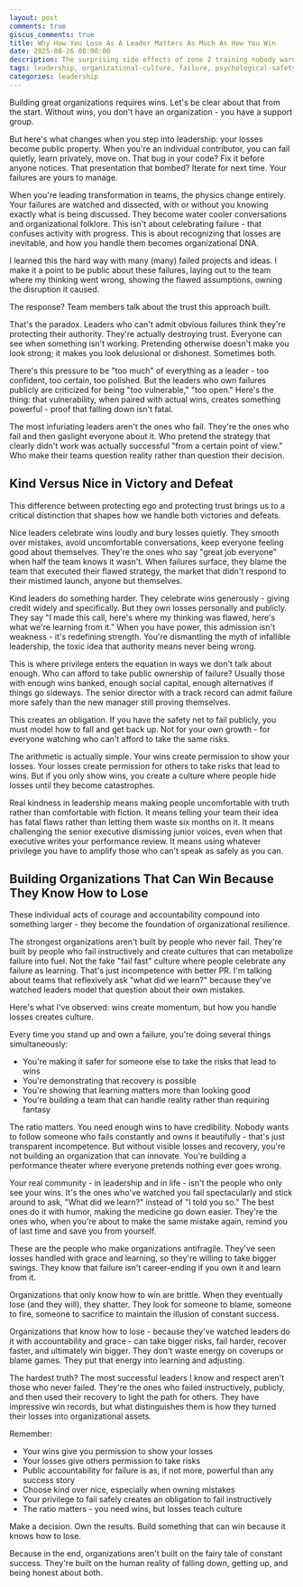 ```yaml
---
layout: post
comments: true
giscus_comments: true
title: Why How You Lose As A Leader Matters As Much As How You Win
date: 2025-08-26 08:00:00
description: The surprising side effects of zone 2 training nobody warns you about - from sleep issues to ego checks
tags: leadership, organizational-culture, failure, psychological-safety, career, linkedin
categories: leadership
---
```


Building great organizations requires wins. Let's be clear about that from the start. Without wins, you don't have an organization \- you have a support group.

But here's what changes when you step into leadership: your losses become public property. When you're an individual contributor, you can fail quietly, learn privately, move on. That bug in your code? Fix it before anyone notices. That presentation that bombed? Iterate for next time. Your failures are yours to manage.

When you're leading transformation in teams, the physics change entirely. Your failures are watched and dissected, with or without you knowing exactly what is being discussed. They become water cooler conversations and organizational folklore. This isn't about celebrating failure \- that confuses activity with progress. This is about recognizing that losses are inevitable, and how you handle them becomes organizational DNA.

I learned this the hard way with many (many) failed projects and ideas. I make it a point to be public about these failures, laying out to the team where my thinking went wrong, showing the flawed assumptions, owning the disruption it caused.

The response? Team members talk about the trust this approach built.

That's the paradox. Leaders who can't admit obvious failures think they're protecting their authority. They're actually destroying trust. Everyone can see when something isn't working. Pretending otherwise doesn't make you look strong; it makes you look delusional or dishonest. Sometimes both.

There's this pressure to be "too much" of everything as a leader \- too confident, too certain, too polished. But the leaders who own failures publicly are criticized for being "too vulnerable," "too open." Here's the thing: that vulnerability, when paired with actual wins, creates something powerful \- proof that falling down isn't fatal.

The most infuriating leaders aren't the ones who fail. They're the ones who fail and then gaslight everyone about it. Who pretend the strategy that clearly didn't work was actually successful "from a certain point of view." Who make their teams question reality rather than question their decision.

## **Kind Versus Nice in Victory and Defeat**

This difference between protecting ego and protecting trust brings us to a critical distinction that shapes how we handle both victories and defeats.

Nice leaders celebrate wins loudly and bury losses quietly. They smooth over mistakes, avoid uncomfortable conversations, keep everyone feeling good about themselves. They're the ones who say "great job everyone" when half the team knows it wasn't. When failures surface, they blame the team that executed their flawed strategy, the market that didn't respond to their mistimed launch, anyone but themselves.

Kind leaders do something harder. They celebrate wins generously \- giving credit widely and specifically. But they own losses personally and publicly. They say "I made this call, here's where my thinking was flawed, here's what we're learning from it." When you have power, this admission isn't weakness \- it's redefining strength. You're dismantling the myth of infallible leadership, the toxic idea that authority means never being wrong.

This is where privilege enters the equation in ways we don't talk about enough. Who can afford to take public ownership of failure? Usually those with enough wins banked, enough social capital, enough alternatives if things go sideways. The senior director with a track record can admit failure more safely than the new manager still proving themselves.

This creates an obligation. If you have the safety net to fail publicly, you must model how to fall and get back up. Not for your own growth \- for everyone watching who can't afford to take the same risks.

The arithmetic is actually simple. Your wins create permission to show your losses. Your losses create permission for others to take risks that lead to wins. But if you only show wins, you create a culture where people hide losses until they become catastrophes.

Real kindness in leadership means making people uncomfortable with truth rather than comfortable with fiction. It means telling your team their idea has fatal flaws rather than letting them waste six months on it. It means challenging the senior executive dismissing junior voices, even when that executive writes your performance review. It means using whatever privilege you have to amplify those who can't speak as safely as you can.

## **Building Organizations That Can Win Because They Know How to Lose**

These individual acts of courage and accountability compound into something larger \- they become the foundation of organizational resilience.

The strongest organizations aren't built by people who never fail. They're built by people who fail instructively and create cultures that can metabolize failure into fuel. Not the fake "fail fast" culture where people celebrate any failure as learning. That's just incompetence with better PR. I'm talking about teams that reflexively ask "what did we learn?" because they've watched leaders model that question about their own mistakes.

Here's what I've observed: wins create momentum, but how you handle losses creates culture.

Every time you stand up and own a failure, you're doing several things simultaneously:

- You're making it safer for someone else to take the risks that lead to wins
- You're demonstrating that recovery is possible
- You're showing that learning matters more than looking good
- You're building a team that can handle reality rather than requiring fantasy

The ratio matters. You need enough wins to have credibility. Nobody wants to follow someone who fails constantly and owns it beautifully \- that's just transparent incompetence. But without visible losses and recovery, you're not building an organization that can innovate. You're building a performance theater where everyone pretends nothing ever goes wrong.

Your real community \- in leadership and in life \- isn't the people who only see your wins. It's the ones who've watched you fail spectacularly and stick around to ask, "What did we learn?" instead of "I told you so." The best ones do it with humor, making the medicine go down easier. They're the ones who, when you're about to make the same mistake again, remind you of last time and save you from yourself.

These are the people who make organizations antifragile. They've seen losses handled with grace and learning, so they're willing to take bigger swings. They know that failure isn't career-ending if you own it and learn from it.

Organizations that only know how to win are brittle. When they eventually lose (and they will), they shatter. They look for someone to blame, someone to fire, someone to sacrifice to maintain the illusion of constant success.

Organizations that know how to lose \- because they've watched leaders do it with accountability and grace \- can take bigger risks, fail harder, recover faster, and ultimately win bigger. They don't waste energy on coverups or blame games. They put that energy into learning and adjusting.

The hardest truth? The most successful leaders I know and respect aren't those who never failed. They're the ones who failed instructively, publicly, and then used their recovery to light the path for others. They have impressive win records, but what distinguishes them is how they turned their losses into organizational assets.

Remember:

- Your wins give you permission to show your losses
- Your losses give others permission to take risks
- Public accountability for failure is as, if not more, powerful than any success story
- Choose kind over nice, especially when owning mistakes
- Your privilege to fail safely creates an obligation to fail instructively
- The ratio matters \- you need wins, but losses teach culture

Make a decision. Own the results. Build something that can win because it knows how to lose.

Because in the end, organizations aren't built on the fairy tale of constant success. They're built on the human reality of falling down, getting up, and being honest about both.

